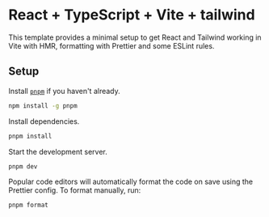 # React + TypeScript + Vite + tailwind

This template provides a minimal setup to get React and Tailwind working in Vite with HMR, formatting with Prettier and some ESLint rules.
## Setup

Install [`pnpm`](https://pnpm.io/) if you haven't already.

```sh
npm install -g pnpm
```

Install dependencies.

```sh
pnpm install
```

Start the development server.

```sh
pnpm dev
```

Popular code editors will automatically format the code on save using the Prettier config. To format manually, run:

```sh
pnpm format
```
